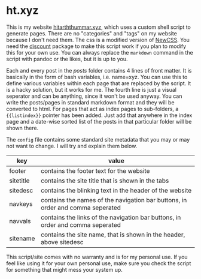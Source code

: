 # ht.xyz
This is my website [hitarththummar.xyz](https://hitarththummar.xyz), which uses a custom shell script to generate pages. There are no "categories" and "tags" on my website because I don't need them. The css is a modified version of [NewCSS](https://newcss.net/). You need the [discount](https://www.pell.portland.or.us/~orc/Code/discount/) package to make this script work if you plan to modify this for your own use. You can always replace the `markdown` command in the script with pandoc or the likes, but it is up to you.

Each and every post in the *posts* folder contains 4 lines of front matter. It is basically in the form of bash variables, i.e. name=xyz. You can use this to define various variables within each page that are replaced by the script. It is a hacky solution, but it works for me. The fourth line is just a visual seperator and can be anything, since it won't be used anyway. You can write the posts/pages in standard markdown format and they will be converted to html. For pages that act as index pages to sub-folders, a `{{listindex}}` pointer has been added. Just add that anywhere in the index page and a date-wise sorted list of the posts in that particular folder will be shown there.

The `config` file contains some standard site metadata that you may or may not want to change. I will try and explain them below.

 | key | value | 
 | --- | --- | 
 | footer | contains the footer text for the website | 
 | sitetitle | contains the site title that is shown in the tabs | 
 | sitedesc | contains the blinking text in the header of the website | 
 | navkeys | contains the names of the navigation bar buttons, in order and comma seperated | 
 | navvals | contains the links of the navigation bar buttons, in order and comma seperated | 
 | sitename | contains the site name, that is shown in the header, above sitedesc | 

This script/site comes with no warranty and is for my personal use. If you feel like using it for your own personal use, make sure you check the script for something that might mess your system up.
